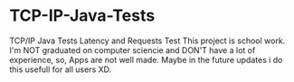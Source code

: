 # TCP-IP-Java-Tests
TCP/IP Java Tests Latency and Requests Test
This project is school work. I'm NOT graduated on computer sciencie and DON'T have a lot of experience, so, Apps are not well made. Maybe in the future updates i do this usefull for all users XD.
